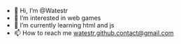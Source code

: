 - 👋 Hi, I’m @Watestr
- 👀 I’m interested in web games
- 🌱 I’m currently learning html and js
- 📫 How to reach me watestr.github.contact@gmail.com

<!---
Watestr/Watestr is a ✨ special ✨ repository because its `README.md` (this file) appears on your GitHub profile.
You can click the Preview link to take a look at your changes.
--->

